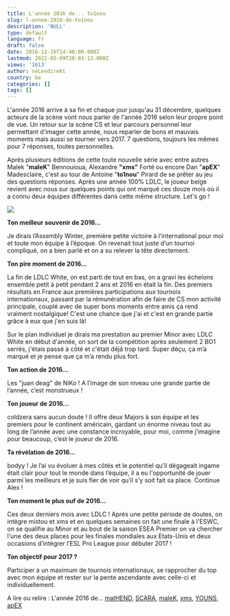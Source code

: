 ```yaml
---
title: L'année 2016 de... to1nou
slug: l-annee-2016-de-to1nou
description: 'NULL'
type: default
language: fr
draft: false
date: 2016-12-16T14:40:00.000Z
lastmod: 2022-05-09T20:03:13.000Z
views: '1613'
author: neLendirekt
country: be
categories: []
tags: []
---
```

L'année 2016 arrive à sa fin et chaque jour jusqu'au 31 décembre, quelques acteurs de la scène vont nous parler de l'année 2016 selon leur propre point de vue. Un retour sur la scène CS et leur parcours personnel leur permettant d'imager cette année, nous reparler de bons et mauvais moments mais aussi se tourner vers 2017\. 7 questions, toujours les mêmes pour 7 réponses, toutes personnelles.

Après plusieurs éditions de cette toute nouvelle série avec entre autres Malek "**maleK**" Bennouioua, Alexandre **"xms"** Forté ou encore Dan "**apEX**" Madesclaire, c'est au tour de Antoine "**to1nou**" Pirard de se prêter au jeu des questions réponses. Après une année 100% LDLC, le joueur belge revient avec nous sur quelques points qui ont marqué ces douze mois où il a connu deux équipes différentes dans cette même structure. Let's go !

![](/storage/images/5853f7199332e_14782538388137jpeg.jpeg)

**Ton meilleur souvenir de 2016…**

Je dirais l’Assembly Winter, première petite victoire à l’international pour moi et toute mon équipe à l’époque. On revenait tout juste d’un tournoi compliqué, on a bien parlé et on a su relever la tête directement.

**Ton pire moment de 2016…**

La fin de LDLC White, on est parti de tout en bas, on a gravi les échelons ensemble petit à petit pendant 2 ans et 2016 en était la fin. Des premiers résultats en France aux premières participations aux tournois internationaux, passant par la rémunération afin de faire de CS mon activité principale, couplé avec de super bons moments entre amis ça rend vraiment nostalgique! C'est une chance que j'ai et c'est en grande partie grâce à eux que j'en suis là!  
  
Sur le plan individuel je dirais ma prestation au premier Minor avec LDLC White en début d'année, on sort de la compétition après seulement 2 BO1 serrés, j'étais passé à côté et c'était déjà trop tard. Super déçu, ça m’a marqué et je pense que ça m’a rendu plus fort.  

**Ton action de 2016…** 

Les "juan deag" de NiKo ! A l’image de son niveau une grande partie de l’année, c’est monstrueux !

**Ton joueur de 2016…** 

coldzera sans aucun doute ! Il offre deux Majors à son équipe et les premiers pour le continent américain, gardant un énorme niveau tout au long de l’année avec une constance incroyable, pour moi, comme j’imagine pour beaucoup, c’est le joueur de 2016.

**Ta révélation de 2016…**

bodyy ! Je l’ai vu évoluer à mes côtés et le potentiel qu’il dégageait ingame était clair pour tout le monde dans l’équipe, il a eu l'opportunité de jouer parmi les meilleurs et je suis fier de voir qu’il s’y soit fait sa place. Continue Alex !

**Ton moment le plus ouf de 2016…**

Ces deux derniers mois avec LDLC ! Après une petite période de doutes, on intègre mistou et xms et en quelques semaines on fait une finale à l'ESWC, on se qualifie au Minor et au bout de la saison ESEA Premier on va chercher l'une des deux places pour les finales mondiales aux Etats-Unis et deux occasions d’intégrer l’ESL Pro League pour débuter 2017 !

**Ton objectif pour 2017 ?**

Participer à un maximum de tournois internationaux, se rapprocher du top avec mon équipe et rester sur la pente ascendante avec celle-ci et individuellement.

A lire ou relire : L'année 2016 de... [matHEND](https:///fr/flash/lannee-2016-de-mathend/136), [SCARA](https:///fr/flash/lannee-2016-de-scara/135), [maleK](https:///fr/flash/lannee-2016-de-malek/142), [xms](https:///fr/flash/lannee-2016-de-xms/145), [YOUNS](https:///fr/flash/lannee-2016-de-youns/147), [apEX](https:///fr/flash/lannee-2016-de-apex/150)
